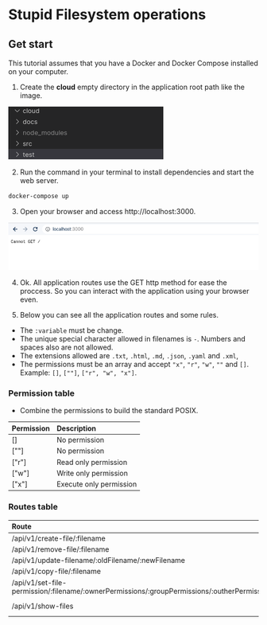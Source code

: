 # __Stupid Filesystem operations__

## __Get start__
This tutorial assumes that you have a Docker and Docker Compose installed on your computer.

1. Create the __cloud__ empty directory in the application root path like the image.

![](docs/img/cloud_dir.png)

2. Run the command in your terminal to install dependencies and start the web server.
```sh
docker-compose up
```

3. Open your browser and access http://localhost:3000.

![](docs/img/browser_first_access.png)

4. Ok. All application routes use the GET http method for ease the proccess. So you can interact with the application using your browser even.

5. Below you can see all the application routes and some rules. 

- The `:variable` must be change. 
- The unique special character allowed in filenames is `-`. Numbers and spaces also are not allowed.
- The extensions allowed are `.txt`, `.html`, `.md`, `.json`, `.yaml` and `.xml`,
- The permissions must be an array and accept `"x"`, `"r"`, `"w"`, `""` and `[]`. Example: `[]`, `[""]`, `["r", "w", "x"]`.

### __Permission table__
 - Combine the permissions to build the standard POSIX.

|Permission|Description|
|:---|:---|
|[]|No permission|
|[""]|No permission|
|["r"]|Read only permission|
|["w"]|Write only permission|
|["x"]|Execute only permission|

### __Routes table__
|Route|Description|
|:---|:---|
|/api/v1/create-file/:filename|Create file|
|/api/v1/remove-file/:filename|Remove file|
|/api/v1/update-filename/:oldFilename/:newFilename|Update file|
|/api/v1/copy-file/:filename|Copy file|
|/api/v1/set-file-permission/:filename/:ownerPermissions/:groupPermissions/:outherPermissions|Set file permission|
|/api/v1/show-files|Show all files|